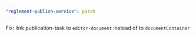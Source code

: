 ```yaml
---
"reglement-publish-service": patch
---
```


Fix: link publication-task to `editor-document` instead of to `documentContainer`
